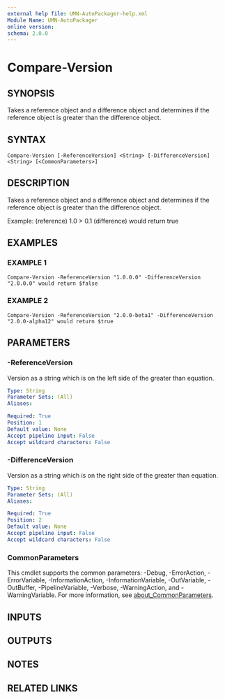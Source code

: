 ```yaml
---
external help file: UMN-AutoPackager-help.xml
Module Name: UMN-AutoPackager
online version:
schema: 2.0.0
---
```


# Compare-Version

## SYNOPSIS
Takes a reference object and a difference object and determines if the reference object is greater than the difference object.

## SYNTAX

```
Compare-Version [-ReferenceVersion] <String> [-DifferenceVersion] <String> [<CommonParameters>]
```

## DESCRIPTION
Takes a reference object and a difference object and determines if the reference object is greater than the difference object.

Example: (reference) 1.0 \> 0.1 (difference) would return true

## EXAMPLES

### EXAMPLE 1
```
Compare-Version -ReferenceVersion "1.0.0.0" -DifferenceVersion "2.0.0.0" would return $false
```

### EXAMPLE 2
```
Compare-Version -ReferenceVersion "2.0.0-beta1" -DifferenceVersion "2.0.0-alpha12" would return $true
```

## PARAMETERS

### -ReferenceVersion
Version as a string which is on the left side of the greater than equation.

```yaml
Type: String
Parameter Sets: (All)
Aliases:

Required: True
Position: 1
Default value: None
Accept pipeline input: False
Accept wildcard characters: False
```

### -DifferenceVersion
Version as a string which is on the right side of the greater than equation.

```yaml
Type: String
Parameter Sets: (All)
Aliases:

Required: True
Position: 2
Default value: None
Accept pipeline input: False
Accept wildcard characters: False
```

### CommonParameters
This cmdlet supports the common parameters: -Debug, -ErrorAction, -ErrorVariable, -InformationAction, -InformationVariable, -OutVariable, -OutBuffer, -PipelineVariable, -Verbose, -WarningAction, and -WarningVariable. For more information, see [about_CommonParameters](http://go.microsoft.com/fwlink/?LinkID=113216).

## INPUTS

## OUTPUTS

## NOTES

## RELATED LINKS
